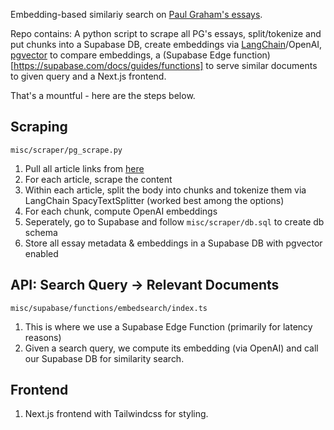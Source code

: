 Embedding-based similariy search on [Paul Graham's essays](http://www.paulgraham.com/articles.html). 

Repo contains: A python script to scrape all PG's essays, split/tokenize and put chunks into a Supabase DB, create embeddings via [LangChain](https://python.langchain.com/en/latest/index.html)/OpenAI, [pgvector](https://github.com/pgvector/pgvector) to compare embeddings, a (Supabase Edge function)[https://supabase.com/docs/guides/functions] to serve similar documents to given query and a Next.js frontend. 

That's a mountful - here are the steps below. 

## Scraping
`misc/scraper/pg_scrape.py`


1. Pull all article links from [here]( "http://www.paulgraham.com/articles.html")
2. For each article, scrape the content
3. Within each article, split the body into chunks and tokenize them via LangChain SpacyTextSplitter (worked best among the options) 
4. For each chunk, compute OpenAI embeddings 
5. Seperately, go to Supabase and follow `misc/scraper/db.sql` to create db schema
6. Store all essay metadata & embeddings in a Supabase DB with pgvector enabled


## API: Search Query -> Relevant Documents

`misc/supabase/functions/embedsearch/index.ts`
1. This is where we use a Supabase Edge Function (primarily for latency reasons)
2. Given a search query, we compute its embedding (via OpenAI) and call our Supabase DB for similarity search.

## Frontend

1. Next.js frontend with Tailwindcss for styling. 




